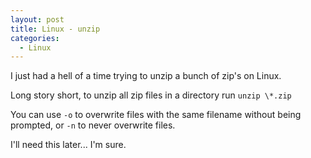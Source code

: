 ```yaml
---
layout: post
title: Linux - unzip
categories:
  - Linux
---
```

I just had a hell of a time trying to unzip a bunch of zip's on Linux.

Long story short, to unzip all zip files in a directory run `unzip \*.zip`

You can use `-o` to overwrite files with the same filename without being
prompted, or `-n` to never overwrite files.

I'll need this later... I'm sure.
